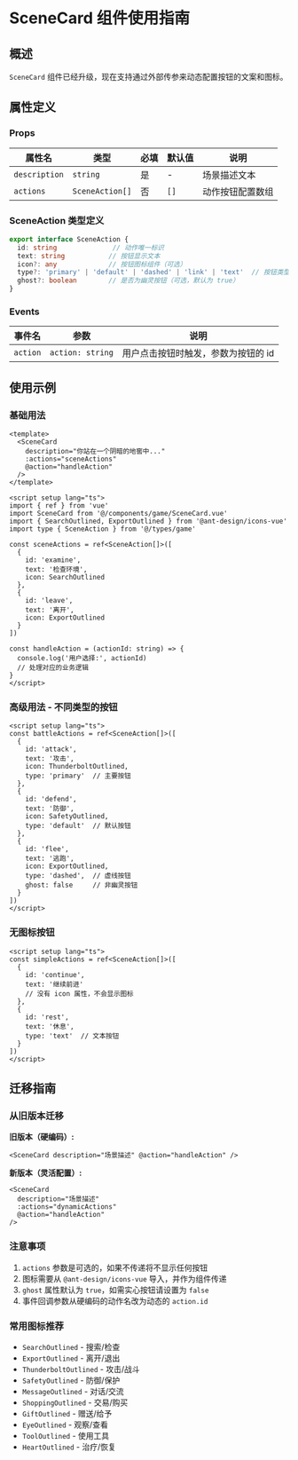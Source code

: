 # SceneCard 组件使用指南

## 概述

`SceneCard` 组件已经升级，现在支持通过外部传参来动态配置按钮的文案和图标。

## 属性定义

### Props

| 属性名 | 类型 | 必填 | 默认值 | 说明 |
|--------|------|------|--------|------|
| `description` | `string` | 是 | - | 场景描述文本 |
| `actions` | `SceneAction[]` | 否 | `[]` | 动作按钮配置数组 |

### SceneAction 类型定义

```typescript
export interface SceneAction {
  id: string              // 动作唯一标识
  text: string           // 按钮显示文本
  icon?: any             // 按钮图标组件（可选）
  type?: 'primary' | 'default' | 'dashed' | 'link' | 'text'  // 按钮类型（可选）
  ghost?: boolean        // 是否为幽灵按钮（可选，默认为 true）
}
```

### Events

| 事件名 | 参数 | 说明 |
|--------|------|------|
| `action` | `action: string` | 用户点击按钮时触发，参数为按钮的 id |

## 使用示例

### 基础用法

```vue
<template>
  <SceneCard 
    description="你站在一个阴暗的地窖中..."
    :actions="sceneActions"
    @action="handleAction"
  />
</template>

<script setup lang="ts">
import { ref } from 'vue'
import SceneCard from '@/components/game/SceneCard.vue'
import { SearchOutlined, ExportOutlined } from '@ant-design/icons-vue'
import type { SceneAction } from '@/types/game'

const sceneActions = ref<SceneAction[]>([
  {
    id: 'examine',
    text: '检查环境',
    icon: SearchOutlined
  },
  {
    id: 'leave',
    text: '离开',
    icon: ExportOutlined
  }
])

const handleAction = (actionId: string) => {
  console.log('用户选择:', actionId)
  // 处理对应的业务逻辑
}
</script>
```

### 高级用法 - 不同类型的按钮

```vue
<script setup lang="ts">
const battleActions = ref<SceneAction[]>([
  {
    id: 'attack',
    text: '攻击',
    icon: ThunderboltOutlined,
    type: 'primary'  // 主要按钮
  },
  {
    id: 'defend',
    text: '防御',
    icon: SafetyOutlined,
    type: 'default'  // 默认按钮
  },
  {
    id: 'flee',
    text: '逃跑',
    icon: ExportOutlined,
    type: 'dashed',  // 虚线按钮
    ghost: false     // 非幽灵按钮
  }
])
</script>
```

### 无图标按钮

```vue
<script setup lang="ts">
const simpleActions = ref<SceneAction[]>([
  {
    id: 'continue',
    text: '继续前进'
    // 没有 icon 属性，不会显示图标
  },
  {
    id: 'rest',
    text: '休息',
    type: 'text'  // 文本按钮
  }
])
</script>
```

## 迁移指南

### 从旧版本迁移

**旧版本（硬编码）:**
```vue
<SceneCard description="场景描述" @action="handleAction" />
```

**新版本（灵活配置）:**
```vue
<SceneCard 
  description="场景描述" 
  :actions="dynamicActions"
  @action="handleAction" 
/>
```

### 注意事项

1. `actions` 参数是可选的，如果不传递将不显示任何按钮
2. 图标需要从 `@ant-design/icons-vue` 导入，并作为组件传递
3. `ghost` 属性默认为 `true`，如需实心按钮请设置为 `false`
4. 事件回调参数从硬编码的动作名改为动态的 `action.id`

### 常用图标推荐

- `SearchOutlined` - 搜索/检查
- `ExportOutlined` - 离开/退出
- `ThunderboltOutlined` - 攻击/战斗
- `SafetyOutlined` - 防御/保护
- `MessageOutlined` - 对话/交流
- `ShoppingOutlined` - 交易/购买
- `GiftOutlined` - 赠送/给予
- `EyeOutlined` - 观察/查看
- `ToolOutlined` - 使用工具
- `HeartOutlined` - 治疗/恢复
